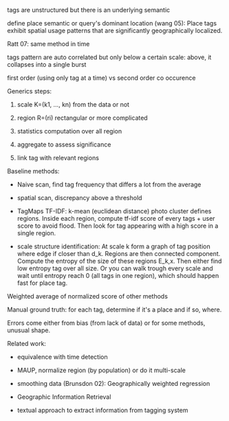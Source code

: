 tags are unstructured but there is an underlying semantic

define place semantic or query's dominant location (wang 05): Place tags exhibit spatial usage patterns that are significantly geographically localized.

Ratt 07: same method in time

tags pattern are auto correlated but only below a certain scale: above, it collapses into a single burst

first order (using only tag at a time) vs second order co occurence

Generics steps:

1. scale K=(k1, …, kn) from the data or not

2. region R=(ri) rectangular or more complicated

3. statistics computation over all region

4. aggregate to assess significance

5. link tag with relevant regions

Baseline methods:

- Naive scan, find tag frequency that differs a lot from the average

- spatial scan, discrepancy above a threshold

- TagMaps TF-IDF: k-mean (euclidean distance) photo cluster defines regions. Inside each region, compute tf-idf score of every tags + user score to avoid flood. Then look for tag appearing with a high score in a single region.

- scale structure identification: At scale k form a graph of tag position where edge if closer than d_k. Regions are then connected component. Compute the entropy of the size of these regions E_k,x. Then either find low entropy tag over all size. Or you can walk trough every scale and wait until entropy reach 0 (all tags in one region), which should happen fast for place tag.

Weighted average of normalized score of other methods

Manual ground truth: for each tag, determine if it's a place and if so, where.

Errors come either from bias (from lack of data) or for some methods, unusual shape.

Related work:

- equivalence with time detection

- MAUP, normalize region (by population) or do it multi-scale

- smoothing data (Brunsdon 02): Geographically weighted regression

- Geographic Information Retrieval

- textual approach to extract information from tagging system
